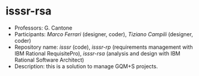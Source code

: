 isssr-rsa
=============
 * Professors: G. Cantone
 * Participants: *Marco Ferrari* (designer, coder), *Tiziano Campili* (designer, coder)
 * Repository name: *isssr* (code), *isssr-rp* (requirements management with IBM Rational RequisitePro), *isssr-rsa* (analysis and design with IBM Rational Software Architect)
 * Description: this is a solution to manage GQM+S projects.
 

